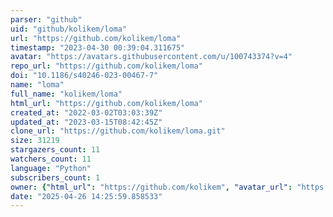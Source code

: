 ```yaml
---
parser: "github"
uid: "github/kolikem/loma"
url: "https://github.com/kolikem/loma"
timestamp: "2023-04-30 00:39:04.311675"
avatar: "https://avatars.githubusercontent.com/u/100743374?v=4"
repo_url: "https://github.com/kolikem/loma"
doi: "10.1186/s40246-023-00467-7"
name: "loma"
full_name: "kolikem/loma"
html_url: "https://github.com/kolikem/loma"
created_at: "2022-03-02T03:03:39Z"
updated_at: "2023-03-15T08:42:45Z"
clone_url: "https://github.com/kolikem/loma.git"
size: 31219
stargazers_count: 11
watchers_count: 11
language: "Python"
subscribers_count: 1
owner: {"html_url": "https://github.com/kolikem", "avatar_url": "https://avatars.githubusercontent.com/u/100743374?v=4", "login": "kolikem", "type": "User"}
date: "2025-04-26 14:25:59.858533"
---
```


